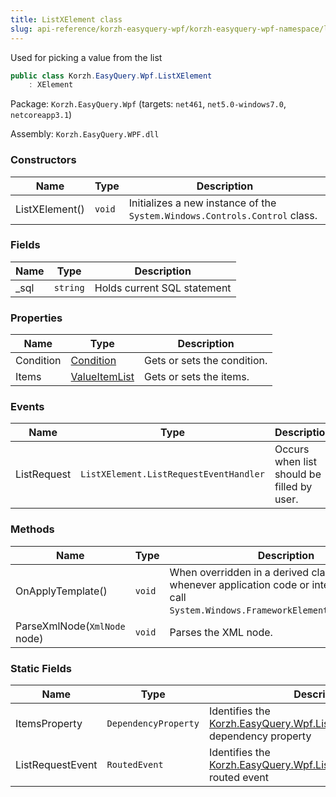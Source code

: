 ```yaml
---
title: ListXElement class
slug: api-reference/korzh-easyquery-wpf/korzh-easyquery-wpf-namespace/listxelement-class
---
```


Used for picking a value from the list
```csharp
public class Korzh.EasyQuery.Wpf.ListXElement
    : XElement

```
Package: `Korzh.EasyQuery.Wpf` (targets: `net461`, `net5.0-windows7.0`, `netcoreapp3.1`)

Assembly: `Korzh.EasyQuery.WPF.dll`

### Constructors

| Name | Type | Description | 
| --- | --- | --- | 
| ListXElement() | `void` | Initializes a new instance of the `System.Windows.Controls.Control` class. | 


### Fields

| Name | Type | Description | 
| --- | --- | --- | 
| _sql | `string` | Holds current SQL statement | 


### Properties

| Name | Type | Description | 
| --- | --- | --- | 
| Condition | [Condition](//easyquery/docs/api-reference/korzh-easyquery/korzh-easyquery-namespace/condition-class) | Gets or sets the condition. | 
| Items | [ValueItemList](//easyquery/docs/api-reference/korzh-easyquery-wpf/korzh-easyquery-wpf-namespace/valueitemlist-class) | Gets or sets the items. | 


### Events

| Name | Type | Description | 
| --- | --- | --- | 
| ListRequest | `ListXElement.ListRequestEventHandler` | Occurs when list should be filled by user. | 


### Methods

| Name | Type | Description | 
| --- | --- | --- | 
| OnApplyTemplate() | `void` | When overridden in a derived class, is invoked whenever application code or internal processes call `System.Windows.FrameworkElement.ApplyTemplate`. | 
| ParseXmlNode(`XmlNode` node) | `void` | Parses the XML node. | 


### Static Fields

| Name | Type | Description | 
| --- | --- | --- | 
| ItemsProperty | `DependencyProperty` | Identifies the [Korzh.EasyQuery.Wpf.ListXElement.Items](//easyquery/docs/api-reference/korzh-easyquery-wpf/korzh-easyquery-wpf-namespace/listxelement-class) dependency property | 
| ListRequestEvent | `RoutedEvent` | Identifies the [Korzh.EasyQuery.Wpf.ListXElement.ListRequest](//easyquery/docs/api-reference/korzh-easyquery-wpf/korzh-easyquery-wpf-namespace/listxelement-class) routed event |
